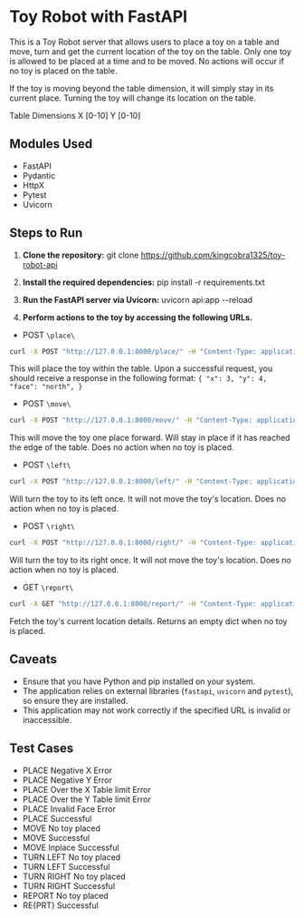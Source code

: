 # Toy Robot with FastAPI

This is a Toy Robot server that allows users to place a toy on a table and move, turn and get the current location
of the toy on the table. Only one toy is allowed to be placed at a time and to be moved. No actions will occur if
no toy is placed on the table.

If the toy is moving beyond the table dimension, it will simply stay in its current place. Turning the toy will change
its location on the table.

Table Dimensions
X [0-10]
Y [0-10]

## Modules Used

- FastAPI
- Pydantic
- HttpX
- Pytest
- Uvicorn

## Steps to Run

1. **Clone the repository:**
git clone https://github.com/kingcobra1325/toy-robot-api


3. **Install the required dependencies:**
pip install -r requirements.txt


4. **Run the FastAPI server via Uvicorn:**
uvicorn api:app --reload


5. **Perform actions to the toy by accessing the following URLs.**

- POST `\place\`
```bash
curl -X POST "http://127.0.0.1:8000/place/" -H "Content-Type: application/json" -d '{"x": 3, "y": 4, "face": "NORTH"}'
```

This will place the toy within the table. Upon a successful request, you should receive a response in the following format:
`{
  "x": 3,
  "y": 4,
  "face": "north",
}`

- POST `\move\`
```bash
curl -X POST "http://127.0.0.1:8000/move/" -H "Content-Type: application/json"
```

This will move the toy one place forward. Will stay in place if it has reached the edge of the table.
Does no action when no toy is placed.

- POST `\left\`
```bash
curl -X POST "http://127.0.0.1:8000/left/" -H "Content-Type: application/json"
```

Will turn the toy to its left once. It will not move the toy's location.
Does no action when no toy is placed.

- POST `\right\`
```bash
curl -X POST "http://127.0.0.1:8000/right/" -H "Content-Type: application/json"
```

Will turn the toy to its right once. It will not move the toy's location.
Does no action when no toy is placed.

- GET `\report\`
```bash
curl -X GET "http://127.0.0.1:8000/report/" -H "Content-Type: application/json"
```

Fetch the toy's current location details.
Returns an empty dict when no toy is placed.


## Caveats

- Ensure that you have Python and pip installed on your system.
- The application relies on external libraries (`fastapi`, `uvicorn` and `pytest`), so ensure they are installed.
- This application may not work correctly if the specified URL is invalid or inaccessible.

## Test Cases

- PLACE Negative X Error
- PLACE Negative Y Error
- PLACE Over the X Table limit Error
- PLACE Over the Y Table limit Error
- PLACE Invalid Face Error
- PLACE Successful
- MOVE No toy placed
- MOVE Successful
- MOVE Inplace Successful
- TURN LEFT No toy placed
- TURN LEFT Successful
- TURN RIGHT No toy placed
- TURN RIGHT Successful
- REPORT No toy placed
- RE{PRT} Successful